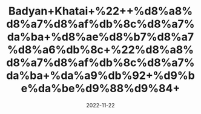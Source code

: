 ---
title: 'Badyan+Khatai+%22++%d8%a8%d8%a7%d8%af%db%8c%d8%a7%da%ba+%d8%ae%d8%b7%d8%a7%d8%a6%db%8c+%22%d8%a8%d8%a7%d8%af%db%8c%d8%a7%da%ba+%da%a9%db%92+%d9%be%da%be%d9%88%d9%84+'
date: '2022-11-22' 
metatag: '' 
inventory: '0' 
draft: false 
# meta description 
shortDescripton: '%22Star+Anise%22+It+has+anti-fungal%2c+antibacterial+and+anti-inflammatory+properties+and+may+fight+stomach+ulcers%2c+keep+blood+sugar+levels+in+check+and+reduce+symptoms+of+depression+and+menopause.'
description: 'Spices+%d9%85%d8%b5%d8%a7%d9%84%d8%ad%db%92'
longdescription: ''
tags: ''
brand: ''
subCategory: ''
unit: '50 gm-Pk'
sellCount: '0'
featured: True
# product Price
price: '150.0'
# Product Short Description
shortDescription: '%22Star+Anise%22+It+has+anti-fungal%2c+antibacterial+and+anti-inflammatory+properties+and+may+fight+stomach+ulcers%2c+keep+blood+sugar+levels+in+check+and+reduce+symptoms+of+depression+and+menopause.'
productID: 'B58F1A0B-212A-ED11-9968-005056B3A416'
type: 'products'
category: 'Spices+%d9%85%d8%b5%d8%a7%d9%84%d8%ad%db%92' 
thumnailproduct: 'https://eraconnect.blob.core.windows.net/product-images/aminsaddiquidawakhana/B58F1A0B-212A-ED11-9968-005056B3A416.webp' 
images:
  - image: 'https://eraconnect.blob.core.windows.net/product-images/aminsaddiquidawakhana/B58F1A0B-212A-ED11-9968-005056B3A416.webp'  
Variants:
---